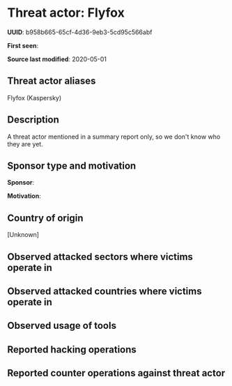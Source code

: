 # Threat actor: Flyfox

**UUID**: b958b665-65cf-4d36-9eb3-5cd95c566abf

**First seen**: 

**Source last modified**: 2020-05-01

## Threat actor aliases

Flyfox (Kaspersky)

## Description

A threat actor mentioned in a summary report only, so we don't know who they are yet.

## Sponsor type and motivation

**Sponsor**: 

**Motivation**: 


## Country of origin

[Unknown]

## Observed attacked sectors where victims operate in



## Observed attacked countries where victims operate in



## Observed usage of tools



## Reported hacking operations



## Reported counter operations against threat actor





